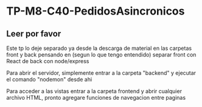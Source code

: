 # TP-M8-C40-PedidosAsincronicos

## Leer por favor

Este tp lo deje separado ya desde la descarga de material en las carpetas front y back pensando en (segun lo que tengo entendido) separar front con React de back con node/express

Para abrir el servidor, simplemente entrar a la carpeta "backend" y ejecutar el comando "nodemon" desde ahi

Para acceder a las vistas entrar a la carpeta frontend y abrir cualquier archivo HTML, pronto agregare funciones de navegacion entre paginas
